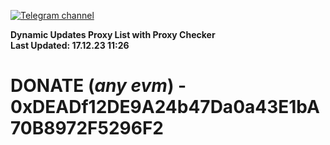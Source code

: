 [![Telegram channel](https://img.shields.io/endpoint?url=https://runkit.io/damiankrawczyk/telegram-badge/branches/master?url=https://t.me/n4z4v0d)](https://t.me/n4z4v0d) 

**Dynamic Updates Proxy List with Proxy Checker**  
**Last Updated: 17.12.23 11:26**

# DONATE (_any evm_) - 0xDEADf12DE9A24b47Da0a43E1bA70B8972F5296F2
